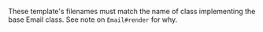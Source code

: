 These template's filenames must match the name of class implementing the base Email class. See note on `Email#render` for why.
